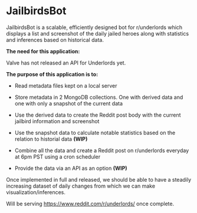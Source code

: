 # JailbirdsBot
JailbirdsBot is a scalable, efficiently designed bot for r/underlords which displays a list and screenshot of the daily jailed heroes along with statistics and inferences based on historical data.

**The need for this application:**

Valve has not released an API for Underlords yet.

**The purpose of this application is to:**

- Read  metadata files kept on a local server

- Store metadata in 2 MongoDB collections. One with derived data and one with only a snapshot of the current data

- Use the derived data to create the Reddit post body with the current jailbird information and screenshot

- Use the snapshot data to calculate notable statistics based on the relation to historial data **(WIP)**

- Combine all the data and create a Reddit post on r/underlords everyday at 6pm PST using a cron scheduler

- Provide the data via an API as an option **(WIP)**

Once implemented in full and released, we should be able to have a steadily increasing dataset of daily changes from which we can make visualization/inferences.

Will be serving https://www.reddit.com/r/underlords/ once complete.


